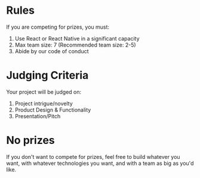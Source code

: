 # Rules
If you are competing for prizes, you must:

1. Use React or React Native in a significant capacity
2. Max team size: 7 (Recommended team size: 2-5)
3. Abide by our code of conduct

# Judging Criteria
Your project will be judged on:

1. Project intrigue/novelty
2. Product Design & Functionality
3. Presentation/Pitch

# No prizes
If you don't want to compete for prizes, feel free to build whatever you want, with whatever technologies you want, and with a team as big as you'd like.
